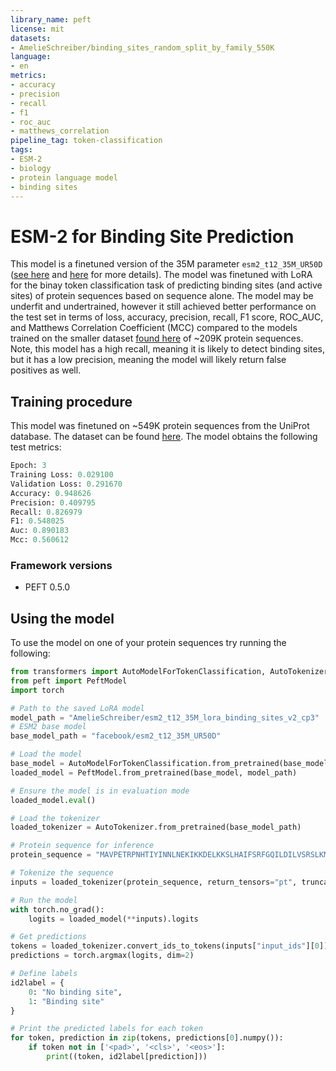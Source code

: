 ```yaml
---
library_name: peft
license: mit
datasets:
- AmelieSchreiber/binding_sites_random_split_by_family_550K
language:
- en
metrics:
- accuracy
- precision
- recall
- f1
- roc_auc
- matthews_correlation
pipeline_tag: token-classification
tags:
- ESM-2
- biology
- protein language model
- binding sites
---
```

# ESM-2 for Binding Site Prediction

This model is a finetuned version of the 35M parameter `esm2_t12_35M_UR50D` ([see here](https://huggingface.co/facebook/esm2_t12_35M_UR50D) 
and [here](https://huggingface.co/docs/transformers/model_doc/esm) for more details). The model was finetuned with LoRA for
the binay token classification task of predicting binding sites (and active sites) of protein sequences based on sequence alone. 
The model may be underfit and undertrained, however it still achieved better performance on the test set in terms of loss, accuracy, 
precision, recall, F1 score, ROC_AUC, and Matthews Correlation Coefficient (MCC) compared to the models trained on the smaller 
dataset [found here](https://huggingface.co/datasets/AmelieSchreiber/binding_sites_random_split_by_family) of ~209K protein sequences. Note, 
this model has a high recall, meaning it is likely to detect binding sites, but it has a low precision, meaning the model will likely return 
false positives as well. 

## Training procedure

This model was finetuned on ~549K protein sequences from the UniProt database. The dataset can be found 
[here](https://huggingface.co/datasets/AmelieSchreiber/binding_sites_random_split_by_family_550K). The model obtains 
the following test metrics:

```python
Epoch: 3
Training Loss: 0.029100
Validation Loss: 0.291670
Accuracy: 0.948626
Precision: 0.409795
Recall: 0.826979
F1: 0.548025
Auc: 0.890183
Mcc: 0.560612
```

### Framework versions

- PEFT 0.5.0

## Using the model

To use the model on one of your protein sequences try running the following:

```python
from transformers import AutoModelForTokenClassification, AutoTokenizer
from peft import PeftModel
import torch

# Path to the saved LoRA model
model_path = "AmelieSchreiber/esm2_t12_35M_lora_binding_sites_v2_cp3"
# ESM2 base model
base_model_path = "facebook/esm2_t12_35M_UR50D"

# Load the model
base_model = AutoModelForTokenClassification.from_pretrained(base_model_path)
loaded_model = PeftModel.from_pretrained(base_model, model_path)

# Ensure the model is in evaluation mode
loaded_model.eval()

# Load the tokenizer
loaded_tokenizer = AutoTokenizer.from_pretrained(base_model_path)

# Protein sequence for inference
protein_sequence = "MAVPETRPNHTIYINNLNEKIKKDELKKSLHAIFSRFGQILDILVSRSLKMRGQAFVIFKEVSSATNALRSMQGFPFYDKPMRIQYAKTDSDIIAKMKGT"  # Replace with your actual sequence

# Tokenize the sequence
inputs = loaded_tokenizer(protein_sequence, return_tensors="pt", truncation=True, max_length=1024, padding='max_length')

# Run the model
with torch.no_grad():
    logits = loaded_model(**inputs).logits

# Get predictions
tokens = loaded_tokenizer.convert_ids_to_tokens(inputs["input_ids"][0])  # Convert input ids back to tokens
predictions = torch.argmax(logits, dim=2)

# Define labels
id2label = {
    0: "No binding site",
    1: "Binding site"
}

# Print the predicted labels for each token
for token, prediction in zip(tokens, predictions[0].numpy()):
    if token not in ['<pad>', '<cls>', '<eos>']:
        print((token, id2label[prediction]))
```